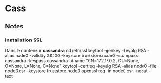 #  Cass

## Notes

### installation SSL
Dans le conteneur **cassandra**
    cd /etc/ssl
    keytool -genkey -keyalg RSA -alias node0 -validity 36500 -keystore truststore.node0 -storepass cassandra -keypass cassandra -dname "CN=172.17.0.2, OU=None, O=None, L=None, C=None"
    keytool -certreq -keyalg RSA -alias node0 -file node0.csr -keystore truststore.node0
    openssl req -in node0.csr -noout -text
